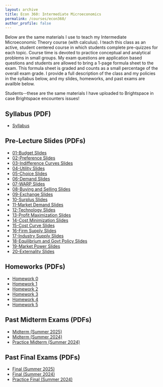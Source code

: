 ```yaml
---
layout: archive
title: Econ 360: Intermediate Microeconomics
permalink: /courses/econ360/
author_profile: false
---
```


Below are the same materials I use to teach my Intermediate Microeconomic Theory course (with calculus). 
I teach this class as an active, student centered course in which students complete pre-quizzes for each topic. Course time is devoted to practice conceptual and analytical problems in small groups. My exam questions are application based questions and students are allowed to bring a 1-page formula sheet to the exam. This formula sheet is graded and counts as a small percentage of the overall exam grade. I provide a full description of the class and my policies in the syllabus below, and my slides, homeworks, and past exams are availble below.

Students--these are the same materials I have uploaded to Brightspace in case Brightspace encounters issues!

## Syllabus (PDF)
- <a href="/files/econ-360/Tatro Syllabus Summer 25.pdf" target="_blank" rel="noopener">Syllabus</a>

## Pre-Lecture Slides (PDFs)
- <a href="/files/econ-360/slides/01- Budget.pdf" target="_blank" rel="noopener">01-Budget Slides</a>
- <a href="/files/econ-360/slides/02 - Preferences.pdf" target="_blank" rel="noopener">02-Preference Slides</a>
- <a href="/files/econ-360/slides/03 - Indifference Curves.pdf" target="_blank" rel="noopener">03-Indifference Curves Slides</a>
- <a href="/files/econ-360/slides/04- Utility.pdf" target="_blank" rel="noopener">04-Utility Slides</a>
- <a href="/files/econ-360/slides/05 - Choice.pdf" target="_blank" rel="noopener">05-Choice Slides</a>
- <a href="/files/econ-360/slides/06 - Demand.pdf" target="_blank" rel="noopener">06-Demand Slides</a>
- <a href="/files/econ-360/slides/07 - WARP.pdf" target="_blank" rel="noopener">07-WARP Slides</a>
- <a href="/files/econ-360/slides/08 - Buying and Selling.pdf" target="_blank" rel="noopener">08-Buying and Selling Slides</a>
- <a href="/files/econ-360/slides/09 - Exchange.pdf" target="_blank" rel="noopener">09-Exchange Slides</a>
- <a href="/files/econ-360/slides/10 - Surplus.pdf" target="_blank" rel="noopener">10-Surplus Slides</a>
- <a href="/files/econ-360/slides/11 - Market Demand.pdf" target="_blank" rel="noopener">11-Market Demand Slides</a>
- <a href="/files/econ-360/slides/12 - Technology.pdf" target="_blank" rel="noopener">12-Technology Slides</a>
- <a href="/files/econ-360/slides/13 - Profit Maximization.pdf" target="_blank" rel="noopener">13-Profit Maximization Slides</a>
- <a href="/files/econ-360/slides/14 - Cost Minimization.pdf" target="_blank" rel="noopener">14-Cost Minimization Slides</a>
- <a href="/files/econ-360/slides/15 - Cost Curves.pdf" target="_blank" rel="noopener">15-Cost Curve Slides</a>
- <a href="/files/econ-360/slides/16 - Firm Supply.pdf" target="_blank" rel="noopener">16-Firm Supply Slides</a>
- <a href="/files/econ-360/slides/17 - Industry Supply.pdf" target="_blank" rel="noopener">17-Industry Supply Slides</a>
- <a href="/files/econ-360/slides/18 - Equilibrium and Government Policies.pdf" target="_blank" rel="noopener">18-Equilibrium and Govt Policy Slides</a>
- <a href="/files/econ-360/slides/19 - Market Power.pdf" target="_blank" rel="noopener">19-Market Power Slides</a>
- <a href="/files/econ-360/slides/20 - Externalities.pdf" target="_blank" rel="noopener">20-Externality Slides</a>


## Homeworks (PDFs)
- <a href="/files/econ-360/homeworks/HW0.pdf" target="_blank" rel="noopener">Homework 0</a>
- <a href="/files/econ-360/homeworks/HW1.pdf" target="_blank" rel="noopener">Homework 1</a>
- <a href="/files/econ-360/homeworks/HW2.pdf" target="_blank" rel="noopener">Homework 2</a>
- <a href="/files/econ-360/homeworks/HW3.pdf" target="_blank" rel="noopener">Homework 3</a>
- <a href="/files/econ-360/homeworks/HW4.pdf" target="_blank" rel="noopener">Homework 4</a>
- <a href="/files/econ-360/homeworks/HW5.pdf" target="_blank" rel="noopener">Homework 5</a>


## Past Midterm Exams (PDFs)
- <a href="/files/econ-360/past_exams/Econ 360 Midterm Summer 2025.pdf" target="_blank" rel="noopener">Midterm (Summer 2025)</a> 
- <a href="/files/econ-360/past_exams/Summer 2024 Midterm 1 360.pdf" target="_blank" rel="noopener">Midterm (Summer 2024)</a> 
- <a href="/files/econ-360/past_exams/Practice Midterm Summer 2024.pdf" target="_blank" rel="noopener">Practice Midterm (Summer 2024)</a> 



## Past Final Exams (PDFs)
- <a href="/files/econ-360/past_exams/Final Exam Econ 360 Summer 2025.pdf" target="_blank" rel="noopener">Final (Summer 2025)</a>
- <a href="/files/econ-360/past_exams/Summer 2024 360 Final.pdf" target="_blank" rel="noopener">Final (Summer 2024)</a>
- <a href="/files/econ-360/past_exams/Econ 360 Summer 2024 Practice Final.pdf" target="_blank" rel="noopener">Practice Final (Summer 2024)</a> 
